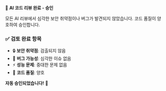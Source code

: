🤖 **AI 코드 리뷰 완료 - 승인**

모든 AI 리뷰에서 심각한 보안 취약점이나 버그가 발견되지 않았습니다. 코드 품질이 양호하여 승인합니다.

### ✅ **검토 완료 항목**
- 🔒 **보안 취약점**: 검출되지 않음
- 🐛 **버그 가능성**: 심각한 이슈 없음  
- ⚡ **성능 문제**: 중대한 문제 없음
- 📝 **코드 품질**: 양호

**자동 승인되었습니다!** 🎉
